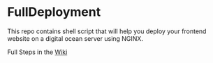 # FullDeployment
This repo contains shell script that will help you deploy your frontend website on a digital ocean server using NGINX.

Full Steps in the [Wiki](https://github.com/Zartinad/FullDeployment/wiki)
